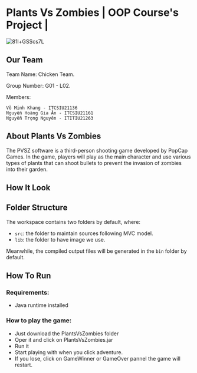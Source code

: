 # Plants Vs Zombies  | OOP Course's Project |

![81l+GSScs7L](https://github.com/leaser362/GameProject/assets/91241850/fa770c0a-494a-4ac6-b001-1e64747dc987)

## Our Team

Team Name: Chicken Team.

Group Number: G01 - L02.

Members:

    Võ Minh Khang - ITCSIU21136
    Nguyễn Hoàng Gia Ân - ITCSIU21161
    Nguyễn Trọng Nguyên - ITITIU21263
    
## About Plants Vs Zombies

The PVSZ software is a third-person shooting game developed by PopCap Games. In the game, players will play as the main character and use various types of plants that can shoot bullets to prevent the invasion of zombies into their garden.

## How It Look

<!-- ![image](https://github.com/leaser362/GameProject/assets/91241850/e9603e6d-5a21-4785-bd48-b1c5480d7289) -->


## Folder Structure

The workspace contains two folders by default, where:

- `src`: the folder to maintain sources following MVC model.
- `lib`: the folder to have image we use.

Meanwhile, the compiled output files will be generated in the `bin` folder by default.

## How To Run

### Requirements:

* Java runtime installed
### How to play the game:

* Just download the PlantsVsZombies folder
* Oper it and click on PlantsVsZombies.jar 
* Run it 
* Start playing with when you click adventure. 
* If you lose, click on GameWinner or GameOver pannel the game will restart.




